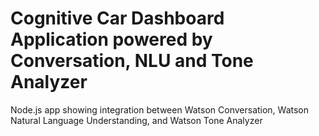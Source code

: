 # Cognitive Car Dashboard Application powered by Conversation, NLU and Tone Analyzer

Node.js app showing integration between Watson Conversation, Watson Natural Language Understanding, and Watson Tone Analyzer 
